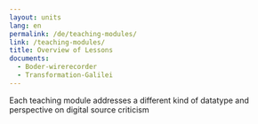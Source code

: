 ```yaml
---
layout: units
lang: en
permalink: /de/teaching-modules/
link: /teaching-modules/
title: Overview of Lessons
documents:
  - Boder-wirerecorder
  - Transformation-Galilei
---
```


Each teaching module addresses a different kind of datatype and perspective on digital source criticism

<!-- more -->
